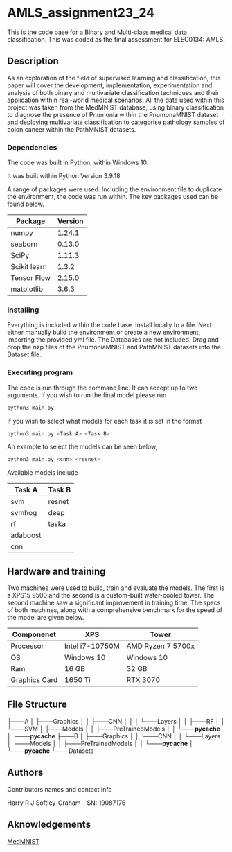 # AMLS_assignment23_24

This is the code base for a Binary and Multi-class medical data classification. This was coded as the final assessment for ELEC0134: AMLS.

## Description

As an exploration of the field of supervised learning and classification, this paper will cover the development, implementation, experimentation and analysis of both binary and multivariate classification techniques and their application within real-world medical scenarios. All the data used within this project was taken from the MedMNIST database, using binary classification to diagnose the presence of Pnumonia within the PnumonaMNIST dataset and deploying multivariate classification to categorise pathology samples of colon cancer within the PathMNIST datasets.

### Dependencies

The code was built in Python, within Windows 10.

It was built within Python Version 3.9.18

A range of packages were used. Including the environment file to duplicate the environment, the code was run within. The key packages used can be found below.

| Package | Version |
| --- | --- |
| numpy | 1.24.1 |
| seaborn | 0.13.0 |
| SciPy | 1.11.3 |
| Scikit learn | 1.3.2 |
| Tensor Flow | 2.15.0 |
| matplotlib | 3.6.3 |

### Installing

Everything is included within the code base. 
Install locally to a file. Next either manually build the environment or create a new environment, importing the provided yml file. The Databases are not included. 
Drag and drop the nzp files of the PnumoniaMNIST and PathMNIST datasets into the Dataset file.

### Executing program

The code is run through the command line. It can accept up to two arguments. If you wish to run the final model please run
```python
python3 main.py
```

If you wish to select what models for each task it is set in the format
```python
python3 main.py <Task A> <Task B>
```

An example to select the models can be seen below,

```python
python3 main.py <cnn> <resnet>
```

Available models include

| Task A | Task B |
| --- | --- |
| svm | resnet |
| svmhog | deep |
| rf | taska |
| adaboost |  |
| cnn |  |

## Hardware and training

Two machines were used to build, train and evaluate the models. The first is a XPS15 9500 and the second is a custom-built water-cooled tower. The second machine saw a significant improvement in training time. The specs of both machines, along with a comprehensive benchmark for the speed of the model are given below.

| Componenet | XPS | Tower |
| --- | --- | --- |
| Processor | Intel i7-10750M | AMD Ryzen 7 5700x |
| OS | Windows 10 |  Windows 10 |
| Ram | 16 GB | 32 GB |
| Graphics Card | 1650 Ti | RTX 3070 |

## File Structure

├───A
│   ├───Graphics
│   │   ├───CNN
│   │   │   └───Layers
│   │   ├───RF
│   │   └───SVM
│   ├───Models
│   │   ├───PreTrainedModels
│   │   └───__pycache__
│   └───__pycache__
├───B
│   ├───Graphics
│   │   └───CNN
│   │       └───Layers
│   ├───Models
│   │   ├───PreTrainedModels
│   │   └───__pycache__
│   └───__pycache__
└───Datasets

## Authors

Contributors names and contact info

Harry R J Softley-Graham  - SN: 19087176

## Aknowledgements

[MedMNIST]([https://choosealicense.com/licenses/mit/](https://medmnist.com/)https://medmnist.com/)
